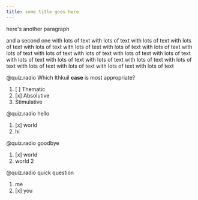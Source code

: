 ```yaml
---
title: some title goes here
---
```


here's another paragraph

and a second one with lots of text with lots of text with lots of text with lots
of text with lots of text with lots of text with lots of text with lots of text
with lots of text with lots of text with lots of text with lots of text with
lots of text with lots of text with lots of text with lots of text with lots of
text with lots of text with lots of text with lots of text with lots of text
with lots of text

@quiz.radio Which Ithkuil **case** is most appropriate?

1. [ ] Thematic
2. [x] Absolutive
3. Stimulative

@quiz.radio hello

1. [x] world
2. hi

@quiz.radio goodbye

1. [x] world
2. world 2

@quiz.radio quick question

1. me
2. [x] you

